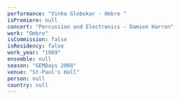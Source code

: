```yaml
---
performance: "Vinko Globokar - Ombre "
isPremiere: null
concert: "Percussion and Electronics - Damien Harron"
work: "Ombre"
isCommission: false
isResidency: false
work_year: "1989"
ensemble: null
season: "GEMDays 2008"
venue: "St-Paul's Hall"
person: null
country: null
---
```


